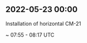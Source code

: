 
## 2022-05-23 00:00

[//]: # (Keywords: #cm21)

Installation of horizontal CM-21

 ~ 07:55 - 08:17 UTC



